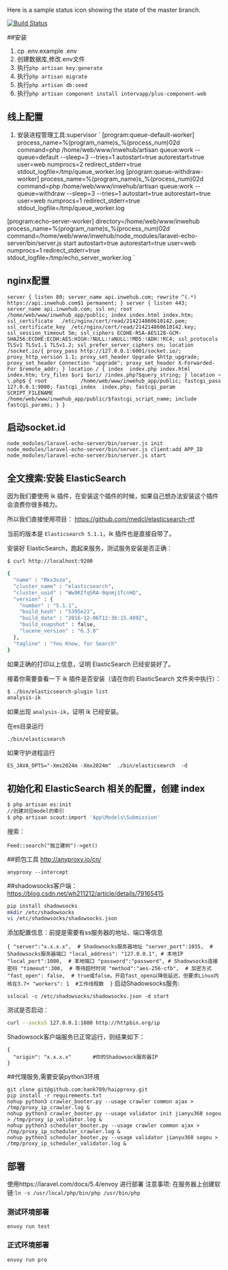 Here is a sample status icon showing the state of the master branch.

[![Build Status](https://travis-ci.com/hank789/intervapp.svg?token=Q3BzvzTb83P2SBUmtLo1&branch=master)](https://travis-ci.com/hank789/intervapp)

##安装
1. cp .env.example .env
2. 创建数据库,修改.env文件
3. 执行`php artisan key:generate`
4. 执行`php artisan migrate`
5. 执行`php artisan db:seed`
6. 执行`php artisan component install intervapp/plus-component-web`

## 线上配置
1. 安装进程管理工具:supervisor
`
[program:queue-default-worker]
process_name=%(program_name)s_%(process_num)02d
command=php /home/web/www/inwehub/artisan queue:work --queue=default --sleep=3 --tries=1
autostart=true
autorestart=true
user=web
numprocs=2
redirect_stderr=true
stdout_logfile=/tmp/queue_worker.log
[program:queue-withdraw-worker]
process_name=%(program_name)s_%(process_num)02d
command=php /home/web/www/inwehub/artisan queue:work --queue=withdraw --sleep=3 --tries=1
autostart=true
autorestart=true
user=web
numprocs=1
redirect_stderr=true
stdout_logfile=/tmp/queue_worker.log

[program:echo-server-worker]
directory=/home/web/www/inwehub
process_name=%(program_name)s_%(process_num)02d
command=/home/web/www/inwehub/node_modules/laravel-echo-server/bin/server.js start
autostart=true
autorestart=true
user=web
numprocs=1
redirect_stderr=true
stdout_logfile=/tmp/echo_server_worker.log
`
## nginx配置
`
server {
    listen 80;
    server_name api.inwehub.com;
    rewrite ^(.*) https://api.inwehub.com$1 permanent;
}
server {
    listen 443;
    server_name api.inwehub.com;
    ssl on;
    root /home/web/www/inwehub_app/public;
    index index.html index.htm;
    ssl_certificate   /etc/nginx/cert/read/214214860610142.pem;
    ssl_certificate_key  /etc/nginx/cert/read/214214860610142.key;
    ssl_session_timeout 5m;
    ssl_ciphers ECDHE-RSA-AES128-GCM-SHA256:ECDHE:ECDH:AES:HIGH:!NULL:!aNULL:!MD5:!ADH:!RC4;
    ssl_protocols TLSv1 TLSv1.1 TLSv1.2;
    ssl_prefer_server_ciphers on;
    location /socket.io/{
        proxy_pass http://127.0.0.1:6001/socket.io/;
        proxy_http_version 1.1;
        proxy_set_header Upgrade $http_upgrade;
        proxy_set_header Connection "upgrade";
        proxy_set_header X-Forwarded-For $remote_addr;
    }
    location / {
        index  index.php index.html index.htm;
	    try_files $uri $uri/ /index.php?$query_string;
    }
    location ~ \.php$ {
        root           /home/web/www/inwehub_app/public;
        fastcgi_pass   127.0.0.1:9000;
        fastcgi_index  index.php;
        fastcgi_param  SCRIPT_FILENAME  /home/web/www/inwehub_app/public/$fastcgi_script_name;
        include        fastcgi_params;
    }
}
`

## 启动socket.id
```
node_modules/laravel-echo-server/bin/server.js init
node_modules/laravel-echo-server/bin/server.js client:add APP_ID
node_modules/laravel-echo-server/bin/server.js start
```

## 全文搜索:安装 ElasticSearch

因为我们要使用 ik 插件，在安装这个插件的时候，如果自己想办法安装这个插件会浪费你很多精力。

所以我们直接使用项目： https://github.com/medcl/elasticsearch-rtf

当前的版本是 `Elasticsearch 5.1.1`，ik 插件也是直接自带了。

安装好 ElasticSearch，跑起来服务，测试服务安装是否正确：

```bash
$ curl http://localhost:9200

{
  "name" : "Rkx3vzo",
  "cluster_name" : "elasticsearch",
  "cluster_uuid" : "Ww9KIfqSRA-9qnmj1TcnHQ",
  "version" : {
    "number" : "5.1.1",
    "build_hash" : "5395e21",
    "build_date" : "2016-12-06T12:36:15.409Z",
    "build_snapshot" : false,
    "lucene_version" : "6.3.0"
  },
  "tagline" : "You Know, for Search"
}
```
如果正确的打印以上信息，证明 ElasticSearch 已经安装好了。

接着你需要查看一下 ik 插件是否安装（请在你的 ElasticSearch 文件夹中执行）：

```bash
$ ./bin/elasticsearch-plugin list
analysis-ik
```
如果出现 `analysis-ik`，证明 ik 已经安装。

在es目录运行
```
./bin/elasticsearch
```
如果守护进程运行
```
ES_JAVA_OPTS="-Xms2024m -Xmx2024m"  ./bin/elasticsearch  -d
```

## 初始化和 ElasticSearch 相关的配置，创建 index

```bash
$ php artisan es:init
//创建对应model的索引
$ php artisan scout:import 'App\Models\Submission'

```
搜索：
```
Feed::search("独立建树")->get()
```

##抓包工具
http://anyproxy.io/cn/

```
anyproxy --intercept
```

##shadowsocks客户端：https://blog.csdn.net/wh211212/article/details/79165415

```bash
pip install shadowsocks
mkdir /etc/shadowsocks
vi /etc/shadowsocks/shadowsocks.json
```

添加配置信息：前提是需要有ss服务器的地址、端口等信息

``
{
    "server":"x.x.x.x",  # Shadowsocks服务器地址
    "server_port":1035,  # Shadowsocks服务器端口
    "local_address": "127.0.0.1", # 本地IP
    "local_port":1080,  # 本地端口
    "password":"password", # Shadowsocks连接密码
    "timeout":300,  # 等待超时时间
    "method":"aes-256-cfb",  # 加密方式
    "fast_open": false,  # true或false。开启fast_open以降低延迟，但要求Linux内核在3.7+
    "workers": 1  #工作线程数 
}
``
启动Shadowsocks服务:
```
sslocal -c /etc/shadowsocks/shadowsocks.json -d start
```
测试是否启动：
```bash
curl --socks5 127.0.0.1:1080 http://httpbin.org/ip
```
Shadowsock客户端服务已正常运行，则结果如下：
```
{
  "origin": "x.x.x.x"       #你的Shadowsock服务器IP
}
```

##代理服务,需要安装python3环境
```
git clone git@github.com:hank789/haipproxy.git
pip install -r requirements.txt
nohup python3 crawler_booter.py --usage crawler common ajax > /tmp/proxy_ip_crawler.log &
nohup python3 crawler_booter.py --usage validator init jianyu360 sogou > /tmp/proxy_ip_validator.log &
nohup python3 scheduler_booter.py --usage crawler common ajax > /tmp/proxy_ip_scheduler_crawler.log &
nohup python3 scheduler_booter.py --usage validator jianyu360 sogou > /tmp/proxy_ip_scheduler_validator.log &
```

## 部署
使用https://laravel.com/docs/5.4/envoy 进行部署
注意事项:
在服务器上创建软链:`ln -s /usr/local/php/bin/php /usr/bin/php`
### 测试环境部署
`envoy run test`
### 正式环境部署
`envoy run pro`